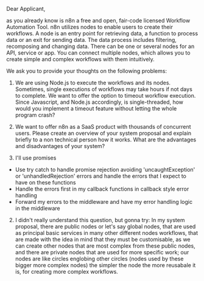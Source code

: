 Dear Applicant,

as you already know is n8n a free and open, fair-code licensed Workflow Automation Tool. n8n utilizes nodes to enable users to create their workflows. A node is an entry point for retrieving data, a function to process data or an exit for sending data. The data process includes filtering, recomposing and changing data. There can be one or several nodes for an API, service or app. You can connect multiple nodes, which allows you to create simple and complex workflows with them intuitively.

We ask you to provide your thoughts on the following problems:

1. We are using Node.js to execute the workflows and its nodes. Sometimes, single executions of workflows may take hours if not days to complete. We want to offer the option to timeout workflow execution. Since Javascript, and Node.js accordingly, is single-threaded, how would you implement a timeout feature without letting the whole program crash?

2. We want to offer n8n as a SaaS product with thousands of concurrent users. Please create an overview of your system proposal and explain briefly to a non technical person how it works. What are the advantages and disadvantages of your system?

3. I'll use promises

- Use try catch to handle promise rejection avoiding 'uncaughtException' or 'unhandledRejection' errors and handle the errors that I expect to have on these functions
- Handle the errors first in my callback functions in callback style error handling
- Forward my errors to the middleware and have my error handling logic in the middleware

2. I didn't really understand this question, but gonna try:
   In my system proposal, there are public nodes or let's say global nodes, that are used as principal basic services in many other different nodes workflows, that are made with the idea in mind that they must be customisable, as we can create other nodes that are most complex from these public nodes, and there are private nodes that are used for more specific work; our nodes are like circles englobing other circles (nodes used by these bigger more complex nodes) the simpler the node the more reusabale it is, for creating
   more complex workflows.
